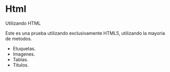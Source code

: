 # Html
Utilizando HTML

Este es una prueba utilizando exclusivamente HTML5, utilizando la mayoria de metodos.
- Etuquetas.
- Imagenes.
- Tablas.
- Titulos.

